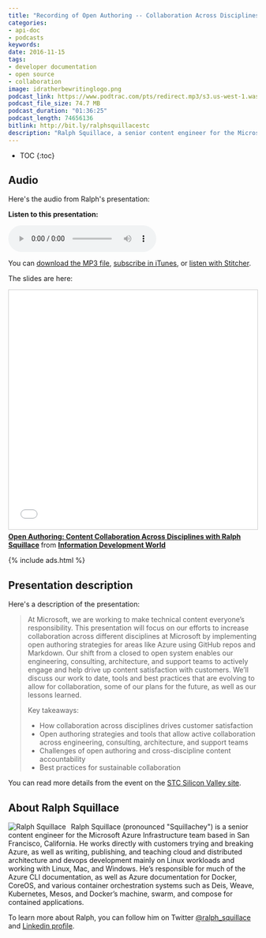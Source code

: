 ```yaml
---
title: "Recording of Open Authoring -- Collaboration Across Disciplines presentation, by Ralph Squillace"
categories:
- api-doc
- podcasts
keywords:
date: 2016-11-15
tags:
- developer documentation
- open source
- collaboration
image: idratherbewritinglogo.png
podcast_link: https://www.podtrac.com/pts/redirect.mp3/s3.us-west-1.wasabisys.com/idbwmedia.com/podcasts/ralph_squillace.mp3
podcast_file_size: 74.7 MB
podcast_duration: "01:36:25"
podcast_length: 74656136
bitlink: http://bit.ly/ralphsquillacestc
description: "Ralph Squillace, a senior content engineer for the Microsoft Azure Infrastructure team based in San Francisco, California, recently gave a presentation to the STC Silicon Valley chapter (on November 14, 2016) on <i>Open Authoring -- Collaboration Across Disciplines</i>. In the presentation, Ralph talks about Microsoft's approach to scaling their authoring and publishing efforts across the company by embracing Markdown, Github, open source tools, and other processes that allowed everyone in the company to write and contribute to Azure's documentation."
---
```


* TOC
{:toc}

## Audio

Here's the audio from Ralph's presentation:

<div class="audioControls">
<p><b>Listen to this presentation:</b></p>
<p><audio controls="controls"><source src="https://www.podtrac.com/pts/redirect.mp3/s3.us-west-1.wasabisys.com/idbwmedia.com/podcasts/ralph_squillace.mp3" type="audio/mpeg" /></audio></p>

<p>You can <a href="https://www.podtrac.com/pts/redirect.mp3/s3.us-west-1.wasabisys.com/idbwmedia.com/podcasts/ralph_squillace.mp3" alt="Recording Open Authoring -- Collaboration Across Disciplines">download the MP3 file</a>, <a href="https://itunes.apple.com/us/podcast/id-rather-be-writing-podcast/id277365275">subscribe in iTunes</a>, or <a href="http://www.stitcher.com/podcast/id-rather-be-writing-technical-writing-podcast"> listen with Stitcher</a>.</p>
</div>

The slides are here:

<iframe src="//www.slideshare.net/slideshow/embed_code/key/72juzvcTCZ56Vx" width="595" height="485" frameborder="0" marginwidth="0" marginheight="0" scrolling="no" style="border:1px solid #CCC; border-width:1px; margin-bottom:5px; max-width: 100%;" allowfullscreen> </iframe> <div style="margin-bottom:5px"> <strong> <a href="//www.slideshare.net/InfoDevWorld/open-authoring-content-collaboration-across-disciplines-with-ralph-squillace" title="Open Authoring: Content Collaboration Across Disciplines with Ralph Squillace" target="\_blank">Open Authoring: Content Collaboration Across Disciplines with Ralph Squillace</a> </strong> from <strong><a target="\_blank" href="//www.slideshare.net/InfoDevWorld">Information Development World</a></strong> </div>

{% include ads.html %}

## Presentation description

Here's a description of the presentation:

<blockquote><p>At Microsoft, we are working to make technical content everyone’s responsibility. This presentation will focus on our efforts to increase collaboration across different disciplines at Microsoft by implementing open authoring strategies for areas like Azure using GitHub repos and Markdown. Our shift from a closed to open system enables our engineering, consulting, architecture, and support teams to actively engage and help drive up content satisfaction with customers. We’ll discuss our work to date, tools and best practices that are evolving to allow for collaboration, some of our plans for the future, as well as our lessons learned.</p>
<p>Key takeaways:</p>
<ul>
<li>How collaboration across disciplines drives customer satisfaction</li>
<li>Open authoring strategies and tools that allow active collaboration across engineering, consulting, architecture, and support teams</li>
<li>Challenges of open authoring and cross-discipline content accountability</li>
<li>Best practices for sustainable collaboration</li>
</ul>
</blockquote>

You can read more details from the event on the [STC Silicon Valley site](http://stcsiliconvalley.com//2016/10/17/november-14-2016-open-authoring-content-collaboration-across-disciplines/).

## About Ralph Squillace

<p><img style="float: left; max-width: 150px; padding-right: 10px;" src="{{ "https://s3.us-west-1.wasabisys.com/idbwmedia.com/images/ralph_squillace_profile.jpg" | prepend: site.baseurl }}" alt="Ralph Squillace" />Ralph Squillace (pronounced "Squillachey") is a senior content engineer for the Microsoft Azure Infrastructure team based in San Francisco, California. He works directly with customers trying and breaking Azure, as well as writing, publishing, and teaching cloud and distributed architecture and devops development mainly on Linux workloads and working with Linux, Mac, and Windows. He’s responsible for much of the Azure CLI documentation, as well as Azure documentation for Docker, CoreOS, and various container orchestration systems such as Deis, Weave, Kubernetes, Mesos, and Docker’s machine, swarm, and compose for contained applications.</p>

To learn more about Ralph, you can follow him on Twitter [@ralph_squillace](https://twitter.com/ralph_squillace) and [Linkedin profile](https://www.linkedin.com/in/ralph-squillace-382a5013).
